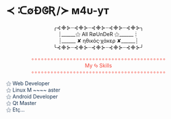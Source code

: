 # ≺ ᑥ∅ÐᱜƦ/≻  м4υ-ут
<p align="center">
╭⊰᯽⊱┈⊰᯽⊱┈⊰᯽⊱┈⊰᯽⊱┈⊰᯽⊱╮<br>
┊______⚝ All R∅UnDeR ⚝______┊  <br>
┊______ ✘ ηθικός·χάκερ ✘______┊  <br>
╰⊰᯽⊱┈⊰᯽⊱┈⊰᯽⊱┈⊰᯽⊱┈⊰᯽⊱╯ <br>

</p>
<p align="center">
<font color="#f44336">
∘∘∘∘∘∘∘∘∘∘∘∘∘∘∘∘∘∘∘∘∘∘∘∘∘∘∘∘∘∘∘∘∘∘∘∘∘∘∘∘∘∘ <br>
       My ꚸ Skills <br>
∘∘∘∘∘∘∘∘∘∘∘∘∘∘∘∘∘∘∘∘∘∘∘∘∘∘∘∘∘∘∘∘∘∘∘∘∘∘∘∘∘∘
</font></p>
<font color="#193351">
⚝ Web Developer <br>
⚝ Linux M ~~~~ aster <br>
⚝ Android Developer <br>
⚝ Qt Master <br>
⚝ Etç... <br>
</font>

